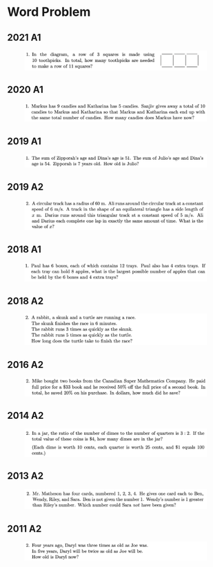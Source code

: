 # Word Problem

## 2021 A1

<figure><img src="../.gitbook/assets/截屏2022-11-15 下午10.26.53.png" alt=""><figcaption></figcaption></figure>

## 2020 A1

<figure><img src="../.gitbook/assets/截屏2022-11-15 下午10.40.12.png" alt=""><figcaption></figcaption></figure>

## 2019 A1

<figure><img src="../.gitbook/assets/截屏2022-11-15 下午10.51.45.png" alt=""><figcaption></figcaption></figure>

## 2019 A2

<figure><img src="../.gitbook/assets/截屏2022-11-15 下午10.52.45.png" alt=""><figcaption></figcaption></figure>

## 2018 A1

<figure><img src="../.gitbook/assets/截屏2022-11-15 下午11.02.59.png" alt=""><figcaption></figcaption></figure>

## 2018 A2

<figure><img src="../.gitbook/assets/截屏2022-11-15 下午11.03.34.png" alt=""><figcaption></figcaption></figure>

## 2016 A2

<figure><img src="../.gitbook/assets/截屏2022-11-15 下午11.24.44.png" alt=""><figcaption></figcaption></figure>

## 2014 A2

<figure><img src="../.gitbook/assets/截屏2022-11-16 上午7.28.53.png" alt=""><figcaption></figcaption></figure>

## 2013 A2

<figure><img src="../.gitbook/assets/截屏2022-11-16 上午7.44.51.png" alt=""><figcaption></figcaption></figure>

## 2011 A2

<figure><img src="../.gitbook/assets/截屏2022-11-17 下午11.30.15.png" alt=""><figcaption></figcaption></figure>
